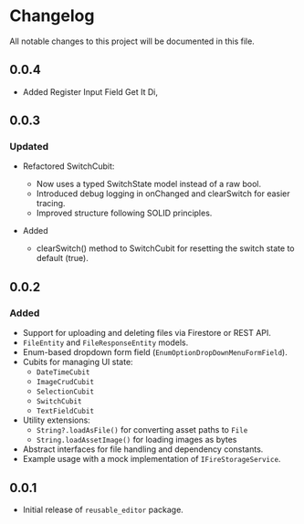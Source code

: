 # Changelog

All notable changes to this project will be documented in this file.



## 0.0.4
- Added Register Input Field Get It Di,


## 0.0.3
### Updated
- Refactored SwitchCubit:
  - Now uses a typed SwitchState model instead of a raw bool.
  - Introduced debug logging in onChanged and clearSwitch for easier tracing.
  - Improved structure following SOLID principles.

- Added
  - clearSwitch() method to SwitchCubit for resetting the switch state to default (true).


## 0.0.2
### Added
- Support for uploading and deleting files via Firestore or REST API.
- `FileEntity` and `FileResponseEntity` models.
- Enum-based dropdown form field (`EnumOptionDropDownMenuFormField`).
- Cubits for managing UI state:
    - `DateTimeCubit`
    - `ImageCrudCubit`
    - `SelectionCubit`
    - `SwitchCubit`
    - `TextFieldCubit`
- Utility extensions:
    - `String?.loadAsFile()` for converting asset paths to `File`
    - `String.loadAssetImage()` for loading images as bytes
- Abstract interfaces for file handling and dependency constants.
- Example usage with a mock implementation of `IFireStorageService`.


## 0.0.1
- Initial release of `reusable_editor` package.
